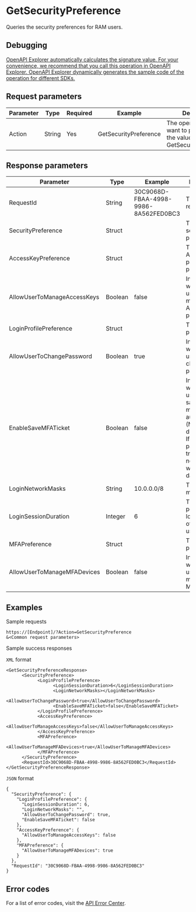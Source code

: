 # GetSecurityPreference

Queries the security preferences for RAM users.

## Debugging

[OpenAPI Explorer automatically calculates the signature value. For your convenience, we recommend that you call this operation in OpenAPI Explorer. OpenAPI Explorer dynamically generates the sample code of the operation for different SDKs.](https://api.aliyun.com/#product=Ims&api=GetSecurityPreference&type=RPC&version=2019-08-15)

## Request parameters

|Parameter|Type|Required|Example|Description|
|---------|----|--------|-------|-----------|
|Action|String|Yes|GetSecurityPreference|The operation that you want to perform. Set the value to GetSecurityPreference. |

## Response parameters

|Parameter|Type|Example|Description|
|---------|----|-------|-----------|
|RequestId|String|30C9068D-FBAA-4998-9986-8A562FED0BC3|The ID of the request. |
|SecurityPreference|Struct| |The details of security preferences. |
|AccessKeyPreference|Struct| |The AccessKey pair preference. |
|AllowUserToManageAccessKeys|Boolean|false|Indicates whether RAM users can manage their AccessKey pairs. |
|LoginProfilePreference|Struct| |The logon preference. |
|AllowUserToChangePassword|Boolean|true|Indicates whether RAM users can change their passwords. |
|EnableSaveMFATicket|Boolean|false|Indicates whether RAM users can save the multi-factor authentication \(MFA\) status during logon. If this parameter is true, MFA is not required within seven days. |
|LoginNetworkMasks|String|10.0.0.0/8|The subnet mask. |
|LoginSessionDuration|Integer|6|The validity period of the logon session of the RAM user. |
|MFAPreference|Struct| |The MFA preference. |
|AllowUserToManageMFADevices|Boolean|false|Indicates whether RAM users can manage their MFA devices. |

## Examples

Sample requests

```
https://[Endpoint]/?Action=GetSecurityPreference
&<Common request parameters>
```

Sample success responses

`XML` format

```
<GetSecurityPreferenceResponse>
	  <SecurityPreference>
		    <LoginProfilePreference>
			      <LoginSessionDuration>6</LoginSessionDuration>
			      <LoginNetworkMasks></LoginNetworkMasks>
			      <AllowUserToChangePassword>true</AllowUserToChangePassword>
			      <EnableSaveMFATicket>false</EnableSaveMFATicket>
		    </LoginProfilePreference>
		    <AccessKeyPreference>
			      <AllowUserToManageAccessKeys>false</AllowUserToManageAccessKeys>
		    </AccessKeyPreference>
		    <MFAPreference>
			      <AllowUserToManageMFADevices>true</AllowUserToManageMFADevices>
		    </MFAPreference>
	  </SecurityPreference>
	  <RequestId>30C9068D-FBAA-4998-9986-8A562FED0BC3</RequestId>
</GetSecurityPreferenceResponse>
```

`JSON` format

```
{
  "SecurityPreference": {
    "LoginProfilePreference": {
      "LoginSessionDuration": 6,
      "LoginNetworkMasks": "",
      "AllowUserToChangePassword": true,
      "EnableSaveMFATicket": false
    },
    "AccessKeyPreference": {
      "AllowUserToManageAccessKeys": false
    },
    "MFAPreference": {
      "AllowUserToManageMFADevices": true
    }
  },
  "RequestId": "30C9068D-FBAA-4998-9986-8A562FED0BC3"
}
```

## Error codes

For a list of error codes, visit the [API Error Center](https://error-center.alibabacloud.com/status/product/Ims).

